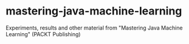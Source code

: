 # mastering-java-machine-learning
Experiments, results and other material from "Mastering Java Machine Learning" (PACKT Publishing)
